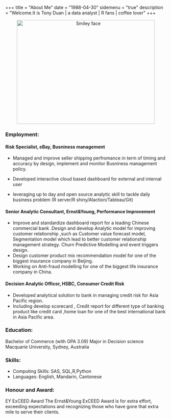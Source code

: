 +++
title = "About Me"
date = "1988-04-30"
sidemenu = "true"
description = "Welcome.It is Tony Duan | a data analyst | R fans | coffee lover"
+++

<center><img src="/img/home_pic.jpg" alt="Smiley face" height="324" width="432"></center>

### Employment:

#### Risk Specialist, eBay, Busniness management 

- Managed and improve seller shipping perfromance in term of timing and accuracy by design, implement and monitor Busniness management policy.

- Developed interactive cloud based dashboard for external and internal user

- leveraging up to day and open source analytic skill to tackle daily business problem (R server/R shiny/Alaction/Tableau/Git)

#### Senior Analytic Consultant, Ernst&Young, Performance Improvement 

- Improve and standardize dashboard report for a leading Chinese commercial bank .Design and develop Analytic model for improving customer relationship ,such as Customer value forecast model, Segmentation model which lead to better customer relationship management strategy. Churn Predictive Modelling and event triggers design. 
- Design customer product mix recommendation model for one of the biggest insurance company in Beijing. 
- Working on Anti-fraud modelling for one of the biggest life insurance company in China. 

#### Decision Analytic Officer, HSBC, Consumer Credit Risk
- Developed analytical solution to bank in managing credit risk for Asia Pacific region.
- Including develop scorecard , Credit report for different type of banking product like credit card ,home loan for one of the best international bank in Asia Pacific area. 


### Education:
Bachelor of Commerce (with GPA 3.09) Major in Decision science<br>
Macquarie University, Sydney, Australia   





### Skills:
- Computing Skills: SAS, SQL,R,Python<br>
- Languages:  English, Mandarin, Cantonese 


### Honour and Award:

EY ExCEED Award 
The Ernst&Young ExCEED Award is for extra effort, exceeding expectations and recognizing those who have gone that extra mile to serve their clients. 





